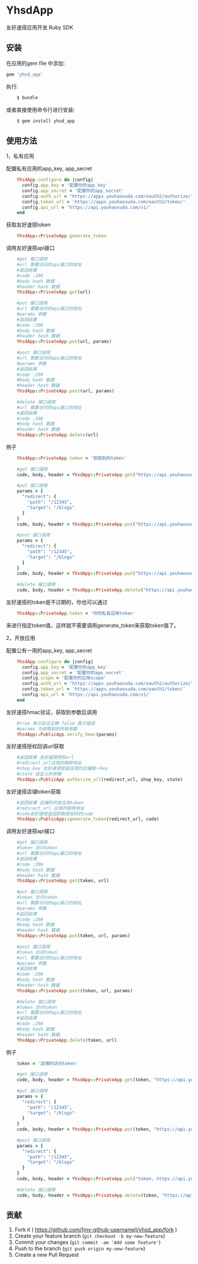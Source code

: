 # YhsdApp

友好速搭应用开发 Ruby SDK

## 安装

在应用的gem file 中添加:

```ruby
gem 'yhsd_app'
```

执行:

```ruby
    $ bundle
```

或者直接使用命令行进行安装:

```ruby
    $ gem install yhsd_app
```

## 使用方法

1，私有应用

配置私有应用的app_key, app_secret

```ruby
    YhsdApp.configure do |config|
      config.app_key = '配置你的app_key'
      config.app_secret = '配置你的app_secret'
      config.auth_url = "https://apps.youhaosuda.com/oauth2/authorize/"
      config.token_url = 'https://apps.youhaosuda.com/oauth2/token/'
      config.api_url = 'https://api.youhaosuda.com/v1/'
    end
```

获取友好速搭token

```ruby
    YhsdApp::PrivateApp.generate_token
```

调用友好速搭api接口

```ruby
    #get 接口调用
    #url 需要访问的api接口的地址
    #返回结果
    #code :200
    #body hash 数据
    #header hash 数据
    YhsdApp::PrivateApp.get(url)
    
    #put 接口调用
    #url 需要访问的api接口的地址
    #params 参数
    #返回结果
    #code :200
    #body hash 数据
    #header hash 数据
    YhsdApp::PrivateApp.put(url, params)
    
    #post 接口调用
    #url 需要访问的api接口的地址
    #params 参数
    #返回结果
    #code :200
    #body hash 数据
    #header hash 数据
    YhsdApp::PrivateApp.post(url, params)
    
    #delete 接口调用
    #url 需要访问的api接口的地址
    #返回结果
    #code :200
    #body hash 数据
    #header hash 数据
    YhsdApp::PrivateApp.delete(url)
```

例子
```ruby
    YhsdApp::PrivateApp.token = '获取到的token'
    
    #get 接口调用
    code, body, header = YhsdApp::PrivateApp.get("https://api.youhaosuda.com/v1/shop")
    
    #put 接口调用
    params = {
      "redirect": {
        "path": "/12345",
        "target": "/blogs"
      }
    }
    code, body, header = YhsdApp::PrivateApp.put("https://api.youhaosuda.com/v1/redirects/1", params)
    
    #post 接口调用
    params = {
      "redirect": {
        "path": "/12345",
        "target": "/blogs"
      }
    }
    code, body, header = YhsdApp::PrivateApp.put("https://api.youhaosuda.com/v1/redirects", params)
    
    #delete 接口调用
    code, body, header = YhsdApp::PrivateApp.delete("https://api.youhaosuda.com/v1/redirects/1", params)
```

友好速搭的token是不过期的，你也可以通过

```ruby
    YhsdApp::PrivateApp.token = '你的私有应用token'
```

来进行指定token值，这样就不需要调用generate_token来获取token值了。

2，开放应用

配置公有一用的app_key, app_secret

```ruby
    YhsdApp.configure do |config|
      config.app_key = '配置你的app_key'
      config.app_secret = '配置你的app_secret'
      config.scope = '配置你的应用scope'
      config.auth_url = "https://apps.youhaosuda.com/oauth2/authorize/"
      config.token_url = 'https://apps.youhaosuda.com/oauth2/token/'
      config.api_url = 'https://api.youhaosuda.com/v1/'
    end
```

友好速搭hmac验证，获取到参数后调用

```ruby
    #true 表示验证正确 false 表示错误
    #params 为获取到的所有参数
    YhsdApp::PublicApp.verify_hmac(params)
```

友好速搭授权回调url获取

```ruby
    #返回结果 友好速搭授权url
    #redirect_url应用的跳转地址
    #shop_key 友好速搭安装应用的店铺唯一key
    #state 自定义的参数
    YhsdApp::PublicApp.authorize_url(redirect_url, shop_key, state)
```

友好速搭店铺token获取

```ruby
    #返回结果 店铺的开放应用token
    #redirect_url 应用的跳转地址
    #code友好速搭返回获取授权码的code
    YhsdApp::PublicApp::generate_token(redirect_url, code)
```

调用友好速搭api接口

```ruby
    #get 接口调用
    #token 访问token
    #url 需要访问的api接口的地址
    #返回结果
    #code :200
    #body hash 数据
    #header hash 数据
    YhsdApp::PrivateApp.get(token, url)
    
    #put 接口调用
    #token 访问token
    #url 需要访问的api接口的地址
    #params 参数
    #返回结果
    #code :200
    #body hash 数据
    #header hash 数据
    YhsdApp::PrivateApp.put(token, url, params)
    
    #post 接口调用
    #token 访问token
    #url 需要访问的api接口的地址
    #params 参数
    #返回结果
    #code :200
    #body hash 数据
    #header hash 数据
    YhsdApp::PrivateApp.post(token, url, params)
    
    #delete 接口调用
    #token 访问token
    #url 需要访问的api接口的地址
    #返回结果
    #code :200
    #body hash 数据
    #header hash 数据
    YhsdApp::PrivateApp.delete(token, url)
```

例子
```ruby
    token = '店铺的访问token'
    
    #get 接口调用
    code, body, header = YhsdApp::PrivateApp.get(token, "https://api.youhaosuda.com/v1/shop")
    
    #put 接口调用
    params = {
      "redirect": {
        "path": "/12345",
        "target": "/blogs"
      }
    }
    code, body, header = YhsdApp::PrivateApp.put(token, "https://api.youhaosuda.com/v1/redirects/1", params)
    
    #post 接口调用
    params = {
      "redirect": {
        "path": "/12345",
        "target": "/blogs"
      }
    }
    code, body, header = YhsdApp::PrivateApp.put("token, https://api.youhaosuda.com/v1/redirects", params)
    
    #delete 接口调用
    code, body, header = YhsdApp::PrivateApp.delete(token, "https://api.youhaosuda.com/v1/redirects/1", params)
```

## 贡献

1. Fork it ( https://github.com/[my-github-username]/yhsd_app/fork )
2. Create your feature branch (`git checkout -b my-new-feature`)
3. Commit your changes (`git commit -am 'Add some feature'`)
4. Push to the branch (`git push origin my-new-feature`)
5. Create a new Pull Request
